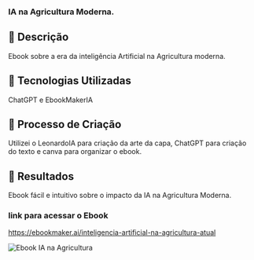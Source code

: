 ### IA na Agricultura Moderna.

## 📒 Descrição
Ebook sobre a era da inteligência Artificial na Agricultura moderna.

## 🤖 Tecnologias Utilizadas
ChatGPT e EbookMakerIA

## 🧐 Processo de Criação
Utilizei o LeonardoIA para criação da arte da capa, ChatGPT para criação do texto e canva para organizar o ebook.

## 🚀 Resultados
Ebook fácil e intuitivo sobre o impacto da IA na Agricultura Moderna.

### link para acessar o Ebook

https://ebookmaker.ai/inteligencia-artificial-na-agricultura-atual


![Ebook IA na Agricultura](https://www.agrotecnico.com.br/wp-content/uploads/2023/07/Robot-and-ia.jpg)
